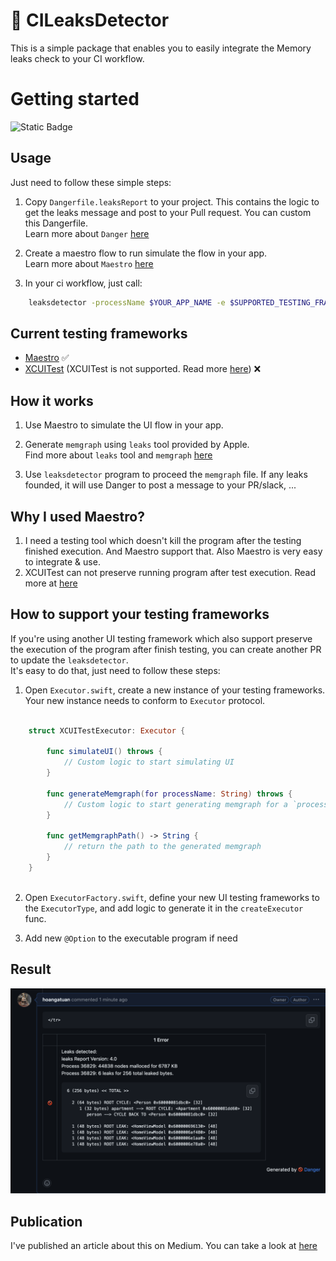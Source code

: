 
# 🔎 CILeaksDetector 

This is a simple package that enables you to easily integrate the Memory leaks check to your CI workflow.

# Getting started

![Static Badge](https://img.shields.io/badge/status-active-brightgreen)

## Usage

Just need to follow these simple steps:

1. Copy `Dangerfile.leaksReport` to your project. This contains the logic to get the leaks message and post to your Pull request. You can custom this Dangerfile.  
Learn more about `Danger` [here](https://danger.systems/ruby/)

2. Create a maestro flow to run simulate the flow in your app.  
Learn more about `Maestro` [here](https://maestro.mobile.dev/)

3. In your ci workflow, just call:

```bash
    leaksdetector -processName $YOUR_APP_NAME -e $SUPPORTED_TESTING_FRAMEWORKS -d $PATH_TO_DANGER_FILE
```

## Current testing frameworks

- [Maestro](https://maestro.mobile.dev/) ✅
- [XCUITest](https://developer.apple.com/documentation/xctest) (XCUITest is not supported. Read more [here](./Docs/XCUITests.md)) ❌

## How it works

1. Use Maestro to simulate the UI flow in your app.   

2. Generate `memgraph` using `leaks` tool provided by Apple.  
Find more about `leaks` tool and `memgraph` [here](https://developer.apple.com/videos/play/wwdc2018/416/)   

3. Use `leaksdetector` program to proceed the `memgraph` file. If any leaks founded, it will use Danger to post a message to your PR/slack, ... 

## Why I used Maestro?
   
1. I need a testing tool which doesn't kill the program after the testing finished execution. And Maestro support that. Also Maestro is very easy to integrate & use.  
2. XCUITest can not preserve running program after test execution. Read more at [here](./Docs/XCUITests.md) 

## How to support your testing frameworks

If you're using another UI testing framework which also support preserve the execution of the program after finish testing, you can create another PR to update the `leaksdetector`.   
It's easy to do that, just need to follow these steps:   

1. Open `Executor.swift`, create a new instance of your testing frameworks. Your new instance needs to conform to `Executor` protocol. 
  
```swift

    struct XCUITestExecutor: Executor {
        
        func simulateUI() throws {
            // Custom logic to start simulating UI
        }
        
        func generateMemgraph(for processName: String) throws {
            // Custom logic to start generating memgraph for a `processName`
        }
        
        func getMemgraphPath() -> String {
            // return the path to the generated memgraph
        }
    }
    
```

2. Open `ExecutorFactory.swift`, define your new UI testing frameworks to the `ExecutorType`, and add logic to generate it in the `createExecutor` func.

3. Add new `@Option` to the executable program if need

## Result

<img src=resources/result.png width=800/>

## Publication

I've published an article about this on Medium. You can take a look at [here](https://medium.com/gitconnected/automating-memory-leak-detection-with-ci-integration-for-ios-380f08a55f0b)
